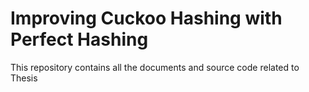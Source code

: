 # Improving Cuckoo Hashing with Perfect Hashing
This repository contains all the documents and source code related to Thesis
